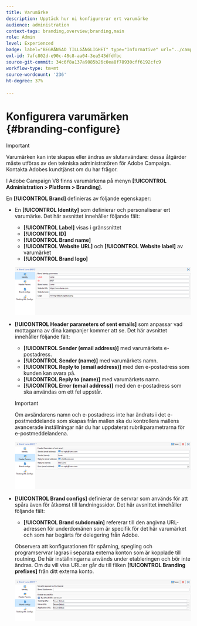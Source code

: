 ```yaml
---
title: Varumärke
description: Upptäck hur ni konfigurerar ert varumärke
audience: administration
context-tags: branding,overview;branding,main
role: Admin
level: Experienced
badge: label="BEGRÄNSAD TILLGÄNGLIGHET" type="Informative" url="../campaign-standard-migration-home.md" tooltip="Begränsat till användare som migrerats till Campaign Standarden"
exl-id: 7afc802d-e90c-48c8-aa04-3ea543dfdfbc
source-git-commit: 34c6f8a137a9085b26c0ea8f78930cff6192cfc9
workflow-type: tm+mt
source-wordcount: '236'
ht-degree: 37%

---
```


# Konfigurera varumärken {#branding-configure}

>[!IMPORTANT]
>
>Varumärken kan inte skapas eller ändras av slutanvändare: dessa åtgärder måste utföras av den tekniska administratören för Adobe Campaign. Kontakta Adobes kundtjänst om du har frågor.

I Adobe Campaign V8 finns varumärkena på menyn **[!UICONTROL Administration > Platform > Branding]**.

En **[!UICONTROL Brand]** definieras av följande egenskaper:

* En **[!UICONTROL Identity]** som definierar och personaliserar ert varumärke. Det här avsnittet innehåller följande fält:

   * **[!UICONTROL Label]** visas i gränssnittet
   * **[!UICONTROL ID]**
   * **[!UICONTROL Brand name]**
   * **[!UICONTROL Website URL]** och **[!UICONTROL Website label]** av varumärket
   * **[!UICONTROL Brand logo]**

  ![](assets/branding_1.png)

* **[!UICONTROL Header parameters of sent emails]** som anpassar vad mottagarna av dina kampanjer kommer att se. Det här avsnittet innehåller följande fält:

   * **[!UICONTROL Sender (email address)]** med varumärkets e-postadress.
   * **[!UICONTROL Sender (name)]** med varumärkets namn.
   * **[!UICONTROL Reply to (email address)]** med den e-postadress som kunden kan svara på.
   * **[!UICONTROL Reply to (name)]** med varumärkets namn.
   * **[!UICONTROL Error (email address)]** med den e-postadress som ska användas om ett fel uppstår.

  >[!IMPORTANT]
  >
  >Om avsändarens namn och e-postadress inte har ändrats i det e-postmeddelande som skapas från mallen ska du kontrollera mallens avancerade inställningar när du har uppdaterat rubrikparametrarna för e-postmeddelandena.

  ![](assets/branding_2.png)

* **[!UICONTROL Brand configs]** definierar de servrar som används för att spåra även för åtkomst till landningssidor. Det här avsnittet innehåller följande fält:

   * **[!UICONTROL Brand subdomain]** refererar till den angivna URL-adressen för underdomänen som är specifik för det här varumärket och som har begärts för delegering från Adobe.

  Observera att konfigurationen för spårning, spegling och programservrar lagras i separata externa konton som är kopplade till routning. De här inställningarna används under etableringen och bör inte ändras. Om du vill visa URL:er går du till fliken **[!UICONTROL Branding prefixes]** från ditt externa konto.

  ![](assets/branding_3.png)

<!--![](assets/branding_05.png)-->

<!--
* **[!UICONTROL Tracking URL configs]**, which defines the configuration of the URLs tracking for your brand.

  The additional parameters that allow the links to be tracked on external systems such as Web Analytics tools like Adobe Analytics or Google Analytics are defined here.
-->
